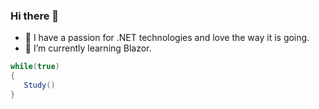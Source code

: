 ### Hi there 👋

- 🔭 I have a passion for .NET technologies and love the way it is going. 
- 🌱 I’m currently learning Blazor.

``` csharp
while(true)
{
   Study()
}
```

<!--
**dmalcaba/dmalcaba** is a ✨ _special_ ✨ repository because its `README.md` (this file) appears on your GitHub profile.

Here are some ideas to get you started:

- 🔭 I’m currently working on ...
- 🌱 I’m currently learning ...
- 👯 I’m looking to collaborate on ...
- 🤔 I’m looking for help with ...
- 💬 Ask me about ...
- 📫 How to reach me: ...
- 😄 Pronouns: ...
- ⚡ Fun fact: ...
-->
